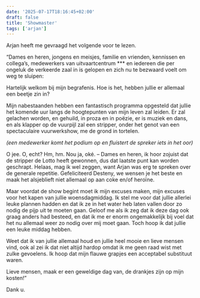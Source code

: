 ```yaml
---
date: '2025-07-17T18:16:45+02:00'
draft: false
title: 'Showmaster'
tags: ['arjan']
---
```


Arjan heeft me gevraagd het volgende voor te lezen.

“Dames en heren, jongens en meisjes, familie en vrienden, kennissen en collega’s, medewerkers van uitvaartcentrum *** en iedereen die per ongeluk de verkeerde zaal in is gelopen en zich nu te bezwaard voelt om weg te sluipen: 

Hartelijk welkom bij mijn begrafenis. Hoe is het, hebben jullie er allemaal een beetje zin in?

Mijn nabestaanden hebben een fantastisch programma opgesteld dat jullie het komende uur langs de hoogtepunten van mijn leven zal leiden. Er zal gelachen worden, en gehuild, in proza en in poëzie, er is muziek en dans, en als klapper op de vuurpijl zal een stripper, onder het genot van een spectaculaire vuurwerkshow, me de grond in tortelen. 

<i class="center">(een medewerker komt het podium op en fluistert de spreker iets in het oor)</i>

O jee. O, echt? Hm, hm. Nou ja, oké. – Dames en heren, ik hoor zojuist dat de stripper de Lotto heeft gewonnen, dus dat laatste punt kan worden geschrapt. Helaas, mag ik wel zeggen, want Arjan was erg te spreken over de generale repetitie. Gefeliciteerd Desteny, we wensen je het beste en maak het alsjeblieft niet allemaal op aan coke en/of heroïne.

Maar voordat de show begint moet ik mijn excuses maken, mijn excuses voor het kapen van jullie woensdagmiddag. Ik stel me voor dat jullie allerlei leuke plannen hadden en dat ik ze in het water heb laten vallen door zo nodig de pijp uit te moeten gaan. Geloof me als ik zeg dat ik deze dag ook graag anders had besteed, en dat ik me er enorm ongemakkelijk bij voel dat het nu allemaal weer zo nodig over mij moet gaan. Toch hoop ik dat jullie een leuke middag hebben. 

Weet dat ik van jullie allemaal houd en jullie heel mooie en lieve mensen vind, ook al zei ik dat niet altijd hardop omdat ik me geen raad wist met zulke gevoelens. Ik hoop dat mijn flauwe grapjes een acceptabel substituut waren.

Lieve mensen, maak er een geweldige dag van, de drankjes zijn op mijn kosten!”

Dank u.


